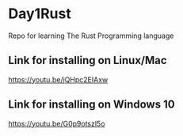 # Day1Rust
Repo for learning The Rust Programming language
## Link for installing on Linux/Mac
https://youtu.be/jQHpc2EIAxw
## Link for installing on Windows 10
https://youtu.be/G0p9otszl5o

